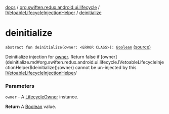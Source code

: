 [docs](../../index.md) / [org.swiften.redux.android.ui.lifecycle](../index.md) / [IVetoableLifecycleInjectionHelper](index.md) / [deinitialize](./deinitialize.md)

# deinitialize

`abstract fun deinitialize(owner: <ERROR CLASS>): `[`Boolean`](https://kotlinlang.org/api/latest/jvm/stdlib/kotlin/-boolean/index.html) [(source)](https://github.com/protoman92/KotlinRedux/tree/master/android/android-lifecycle/src/main/java/org/swiften/redux/android/ui/lifecycle/LifecycleInjector.kt#L57)

Deinitialize injection for [owner](deinitialize.md#org.swiften.redux.android.ui.lifecycle.IVetoableLifecycleInjectionHelper$deinitialize()/owner). Return false if [owner](deinitialize.md#org.swiften.redux.android.ui.lifecycle.IVetoableLifecycleInjectionHelper$deinitialize()/owner) cannot be un-injected by this
[IVetoableLifecycleInjectionHelper](index.md)/

### Parameters

`owner` - A [LifecycleOwner](#) instance.

**Return**
A [Boolean](https://kotlinlang.org/api/latest/jvm/stdlib/kotlin/-boolean/index.html) value.

